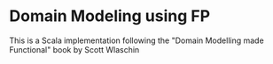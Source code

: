 # Domain Modeling using FP
This is a Scala implementation following the "Domain Modelling made Functional" book by Scott Wlaschin

